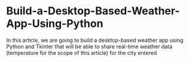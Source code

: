 # Build-a-Desktop-Based-Weather-App-Using-Python
In this article, we are going to build a desktop-based weather app using Python and Tkinter that will be able to share real-time weather data (temperature for the scope of this article) for the city entered
